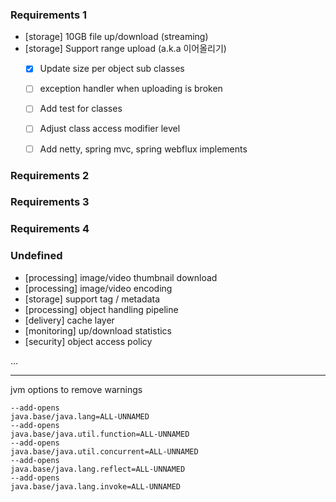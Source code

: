 ### Requirements 1
- [storage] 10GB file up/download (streaming)
- [storage] Support range upload (a.k.a 이어올리기) 
    - [x] Update size per object sub classes 
    - [ ] exception handler when uploading is broken
    - [ ] Add test for classes
    - [ ] Adjust class access modifier level
    - [ ] Add netty, spring mvc, spring webflux implements
 
 
### Requirements 2
### Requirements 3
### Requirements 4


### Undefined 
- [processing] image/video thumbnail download
- [processing] image/video encoding
- [storage] support tag / metadata
- [processing] object handling pipeline 
- [delivery] cache layer
- [monitoring] up/download statistics 
- [security] object access policy  

...


---

jvm options to remove warnings
```
--add-opens
java.base/java.lang=ALL-UNNAMED
--add-opens
java.base/java.util.function=ALL-UNNAMED
--add-opens
java.base/java.util.concurrent=ALL-UNNAMED
--add-opens
java.base/java.lang.reflect=ALL-UNNAMED
--add-opens
java.base/java.lang.invoke=ALL-UNNAMED
```